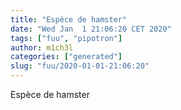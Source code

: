```yaml
---
title: "Espèce de hamster"
date: "Wed Jan  1 21:06:20 CET 2020"
tags: ["fuu", "pipotron"]
author: m1ch3l
categories: ["generated"]
slug: "fuu/2020-01-01-21:06:20"
---
```


Espèce de hamster
